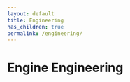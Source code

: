```yaml
---
layout: default
title: Engineering
has_children: true
permalink: /engineering/
---
```


# Engine Engineering
